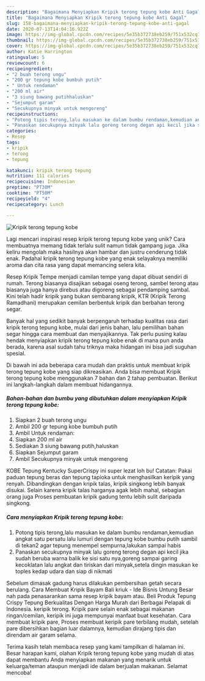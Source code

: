 ```yaml
---
description: "Bagaimana Menyiapkan Kripik terong tepung kobe Anti Gagal"
title: "Bagaimana Menyiapkan Kripik terong tepung kobe Anti Gagal"
slug: 158-bagaimana-menyiapkan-kripik-terong-tepung-kobe-anti-gagal
date: 2020-07-13T14:04:16.922Z
image: https://img-global.cpcdn.com/recipes/5e35b372738eb259/751x532cq70/kripik-terong-tepung-kobe-foto-resep-utama.jpg
thumbnail: https://img-global.cpcdn.com/recipes/5e35b372738eb259/751x532cq70/kripik-terong-tepung-kobe-foto-resep-utama.jpg
cover: https://img-global.cpcdn.com/recipes/5e35b372738eb259/751x532cq70/kripik-terong-tepung-kobe-foto-resep-utama.jpg
author: Katie Harrington
ratingvalue: 5
reviewcount: 6
recipeingredient:
- "2 buah terong ungu"
- "200 gr tepung kobe bumbuh putih"
- " Untuk rendaman"
- "200 ml air"
- "3 siung bawang putihhaluskan"
- "Sejumput garam"
- "Secukupnya minyak untuk mengoreng"
recipeinstructions:
- "Potong tipis terong,lalu masukan ke dalam bumbu rendaman,kemudian angkat satu persatu lalu lumuri dengan tepung kobe bumbu putih sambil di tekan2 agar tepung menempel sempurna,lakukan sampai habis"
- "Panaskan secukupnya minyak lalu goreng terong degan api kecil jika sudah beruba warna balik ke sisi satu nya,goreng sampai garing kecoklatan lalu angkat dan tiriskan dari minyak,setela dingin masukan ke toples kedap udara dan siap di nikmati"
categories:
- Resep
tags:
- kripik
- terong
- tepung

katakunci: kripik terong tepung 
nutrition: 111 calories
recipecuisine: Indonesian
preptime: "PT30M"
cooktime: "PT50M"
recipeyield: "4"
recipecategory: Lunch

---
```



![Kripik terong tepung kobe](https://img-global.cpcdn.com/recipes/5e35b372738eb259/751x532cq70/kripik-terong-tepung-kobe-foto-resep-utama.jpg)

Lagi mencari inspirasi resep kripik terong tepung kobe yang unik? Cara membuatnya memang tidak terlalu sulit namun tidak gampang juga. Jika keliru mengolah maka hasilnya akan hambar dan justru cenderung tidak enak. Padahal kripik terong tepung kobe yang enak selayaknya memiliki aroma dan cita rasa yang dapat memancing selera kita.

Resep Kripik Tempe menjadi camilan tempe yang dapat dibuat sendiri di rumah. Terong biasanya disajikan sebagai oseng terong, sambel terong atau biasanya juga hanya direbus atau digoreng sebagai pendamping sambal. Kini telah hadir kripik yang bukan sembarang kripik, KTR (Kripik Terong Ramadhani) merupakan cemilan berbentuk kripik dan berbahan terong segar.

Banyak hal yang sedikit banyak berpengaruh terhadap kualitas rasa dari kripik terong tepung kobe, mulai dari jenis bahan, lalu pemilihan bahan segar hingga cara membuat dan menyajikannya. Tak perlu pusing kalau hendak menyiapkan kripik terong tepung kobe enak di mana pun anda berada, karena asal sudah tahu triknya maka hidangan ini bisa jadi suguhan spesial.


Di bawah ini ada beberapa cara mudah dan praktis untuk membuat kripik terong tepung kobe yang siap dikreasikan. Anda bisa membuat Kripik terong tepung kobe menggunakan 7 bahan dan 2 tahap pembuatan. Berikut ini langkah-langkah dalam membuat hidangannya.

<!--inarticleads1-->

##### Bahan-bahan dan bumbu yang dibutuhkan dalam menyiapkan Kripik terong tepung kobe:

1. Siapkan 2 buah terong ungu
1. Ambil 200 gr tepung kobe bumbuh putih
1. Ambil  Untuk rendaman:
1. Siapkan 200 ml air
1. Sediakan 3 siung bawang putih,haluskan
1. Siapkan Sejumput garam
1. Ambil Secukupnya minyak untuk mengoreng


KOBE Tepung Kentucky SuperCrispy ini super lezat loh bu! Catatan: Pakai paduan tepung beras dan tepung tapioka untuk menghasilkan keripik yang renyah. Dibandingkan dengan kripik talas, kripik singkong lebih banyak disukai. Selain karena kripik talas harganya agak lebih mahal, sebagian orang juga Proses pembuatan kripik gadung tentu lebih sulit daripada singkong. 

<!--inarticleads2-->

##### Cara menyiapkan Kripik terong tepung kobe:

1. Potong tipis terong,lalu masukan ke dalam bumbu rendaman,kemudian angkat satu persatu lalu lumuri dengan tepung kobe bumbu putih sambil di tekan2 agar tepung menempel sempurna,lakukan sampai habis
1. Panaskan secukupnya minyak lalu goreng terong degan api kecil jika sudah beruba warna balik ke sisi satu nya,goreng sampai garing kecoklatan lalu angkat dan tiriskan dari minyak,setela dingin masukan ke toples kedap udara dan siap di nikmati


Sebelum dimasak gadung harus dilakukan pembersihan getah secara berulang. Cara Membuat Kripik Bayam Bali kriuk - Ide Bisnis Untung Besar nah pada penasarankan sama resep kripik bayam atau. Beli Produk Tepung Crispy Tepung Berkualitas Dengan Harga Murah dari Berbagai Pelapak di Indonesia. keripik terong. Kripik pare selain enak sebagai makanan ringan/cemilan, keripik ini juga mempunyai manfaat buat kesehatan. Cara membuat kripik pare, Proses membuat keripik pare terbilang mudah, setelah pare dibersihkan bagian luar dalamnya, kemudian dirajang tipis dan direndam air garam selama. 

Terima kasih telah membaca resep yang kami tampilkan di halaman ini. Besar harapan kami, olahan Kripik terong tepung kobe yang mudah di atas dapat membantu Anda menyiapkan makanan yang menarik untuk keluarga/teman ataupun menjadi ide dalam berjualan makanan. Selamat mencoba!
